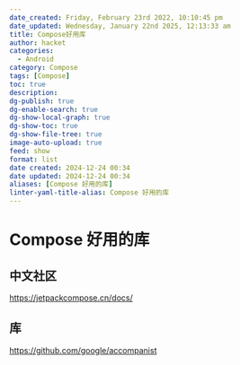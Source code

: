 ```yaml
---
date_created: Friday, February 23rd 2022, 10:10:45 pm
date_updated: Wednesday, January 22nd 2025, 12:13:33 am
title: Compose好用库
author: hacket
categories:
  - Android
category: Compose
tags: [Compose]
toc: true
description: 
dg-publish: true
dg-enable-search: true
dg-show-local-graph: true
dg-show-toc: true
dg-show-file-tree: true
image-auto-upload: true
feed: show
format: list
date created: 2024-12-24 00:34
date updated: 2024-12-24 00:34
aliases: [Compose 好用的库]
linter-yaml-title-alias: Compose 好用的库
---
```


# Compose 好用的库

## 中文社区

<https://jetpackcompose.cn/docs/>

## 库

<https://github.com/google/accompanist>
